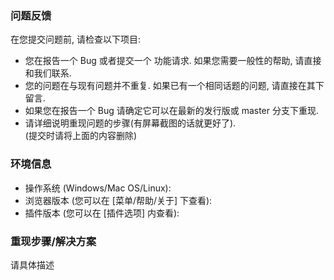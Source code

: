 ### 问题反馈
在您提交问题前, 请检查以下项目:
- 您在报告一个 Bug 或者提交一个 功能请求. 如果您需要一般性的帮助, 请直接和我们联系.
- 您的问题在与现有问题并不重复. 如果已有一个相同话题的问题, 请直接在其下留言.
- 如果您在报告一个 Bug 请确定它可以在最新的发行版或 master 分支下重现.
- 请详细说明重现问题的步骤(有屏幕截图的话就更好了).  
(提交时请将上面的内容删除)

### 环境信息
- 操作系统 (Windows/Mac OS/Linux):
- 浏览器版本 (您可以在 [菜单/帮助/关于] 下查看):
- 插件版本 (您可以在 [插件选项] 内查看):

### 重现步骤/解决方案
请具体描述